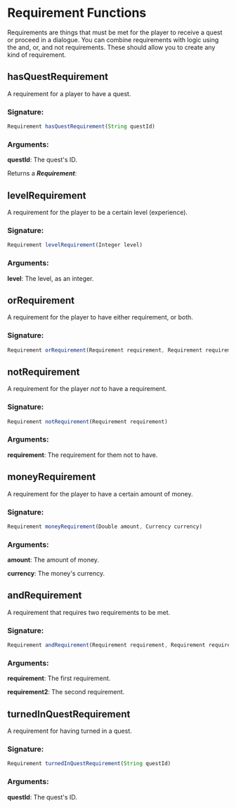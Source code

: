 # Requirement Functions
 Requirements are things that must be met for the player to receive a quest or proceed in a dialogue.
 You can combine requirements with logic using the and, or, and not requirements. These should allow you
 to create any kind of requirement.

## hasQuestRequirement

A requirement for a player to have a quest.

### Signature:
```js
Requirement hasQuestRequirement(String questId)
```
### Arguments:

**questId**: The quest's ID.

Returns a _**Requirement**_: 

## levelRequirement

A requirement for the player to be a certain level (experience).

### Signature:
```js
Requirement levelRequirement(Integer level)
```
### Arguments:

**level**: The level, as an integer.

## orRequirement

A requirement for the player to have either requirement, or both.

### Signature:
```js
Requirement orRequirement(Requirement requirement, Requirement requirement2)
```

## notRequirement

A requirement for the player _not_ to have a requirement.

### Signature:
```js
Requirement notRequirement(Requirement requirement)
```
### Arguments:

**requirement**: The requirement for them not to have.

## moneyRequirement

A requirement for the player to have a certain amount of money.

### Signature:
```js
Requirement moneyRequirement(Double amount, Currency currency)
```
### Arguments:

**amount**:   The amount of money.

**currency**: The money's currency.

## andRequirement

A requirement that requires two requirements to be met.

### Signature:
```js
Requirement andRequirement(Requirement requirement, Requirement requirement2)
```
### Arguments:

**requirement**:  The first requirement.

**requirement2**: The second requirement.

## turnedInQuestRequirement

A requirement for having turned in a quest.

### Signature:
```js
Requirement turnedInQuestRequirement(String questId)
```
### Arguments:

**questId**: The quest's ID.

